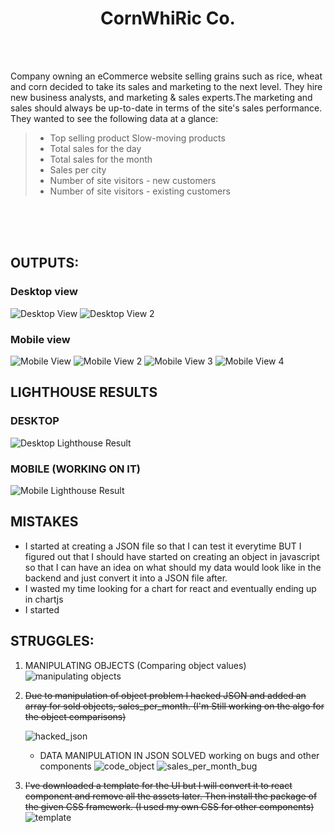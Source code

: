 <h1 align="center"> CornWhiRic Co.</h1>

<br/>
<br/>

Company owning an eCommerce website selling grains such as rice, wheat and corn decided to take its sales and marketing to the next level. They hire new business analysts, and marketing & sales experts.The marketing and sales should always be up-to-date in terms of the site's sales performance. They wanted to see the following data at a glance:

> - Top selling product Slow-moving products
> - Total sales for the day
> - Total sales for the month
> - Sales per city
> - Number of site visitors - new customers
> - Number of site visitors - existing customers

<br/>
<br/>
<br/>

## OUTPUTS:

### Desktop view

![Desktop View](DesktopView.png "Desktop View")
![Desktop View 2](DesktopView2.png "Desktop View 2")

### Mobile view

![Mobile View](Mobile_1.png "Mobile View")
![Mobile View 2](Mobile3.png "Mobile View 2")
![Mobile View 3](Mobile_4.png "Mobile View 3")
![Mobile View 4](Mobile_5.png "Mobile View 4")

## LIGHTHOUSE RESULTS

### DESKTOP

![Desktop Lighthouse Result](Desktop_Lighthouse.png "Desktop Lighthouse Result")

### MOBILE (WORKING ON IT)

![Mobile Lighthouse Result](Mobile_Lighthouse.png "Mobile Lighthouse Result")

## MISTAKES

- I started at creating a JSON file so that I can test it everytime BUT I figured out that I should have started on creating an object in javascript so that I can have an idea on what should my data would look like in the backend and just convert it into a JSON file after.
- I wasted my time looking for a chart for react and eventually ending up in chartjs
- I started 
## STRUGGLES:

1.  MANIPULATING OBJECTS (Comparing object values)
    ![manipulating objects](manipulating_object.png "Manipulating Object")
2.  ~~Due to manipulation of object problem I hacked JSON and added an array for sold objects, sales_per_month. (I'm Still working on the algo for the object comparisons)~~

    ![hacked_json](json_hack.png "JSON HACKED")

    - DATA MANIPULATION IN JSON SOLVED working on bugs and other components
      ![code_object](code_object.png "code_object")
      ![sales_per_month_bug](sales_per_month_bug.png "JSON sales_per_month_bug")

3.  ~~I've downloaded a template for the UI but I will convert it to react component and remove all the assets later. Then install the package of the given CSS framework. (I used my own CSS for other components)~~
    ![template](template.png "template")
